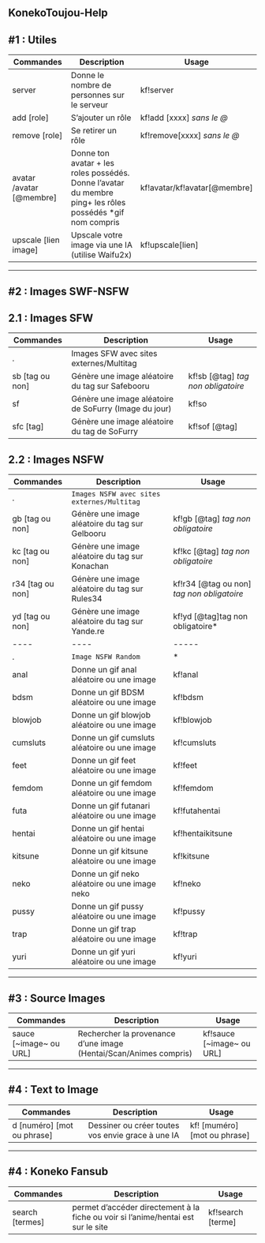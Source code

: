 ## KonekoToujou-Help




#1 : Utiles 
----------------------

Commandes | Description | Usage | 
---- | ---- | ----- |
server | Donne le nombre de personnes sur le serveur	 | kf!server |
add [role]	 | S’ajouter un rôle |  kf!add [xxxx] *sans le @* |
remove [role] | Se retirer un rôle	 |  kf!remove[xxxx] *sans le @* |
avatar /avatar [@membre]	 | Donne ton avatar + les roles possédés.   Donne l’avatar du membre ping+ les rôles possédés *gif nom compris |  kf!avatar/kf!avatar[@membre]|
upscale [lien image]	 | Upscale votre image via une IA (utilise Waifu2x)	 |  kf!upscale[lien]

----------------------

#2 : Images SWF-NSFW
----------------------
2.1 : Images SFW
---

Commandes | Description | Usage | 
---- | ---- | ----- |
. | Images SFW avec sites externes/Multitag	 |  |
sb [tag ou non]	 | Génère une image aléatoire du tag sur Safebooru | kf!sb [@tag] *tag non obligatoire* |
sf | Génère une image aléatoire de SoFurry (Image du jour)|kf!so
sfc [tag] | Génère une image aléatoire du tag de SoFurry |kf!sof [@tag]

 
 2.2 : Images NSFW
---
Commandes | Description | Usage | 
---- | ---- | ----- |
. | `Images NSFW avec sites externes/Multitag`	 |  |
gb [tag ou non]	 | Génère une image aléatoire du tag sur Gelbooru | kf!gb [@tag] *tag non obligatoire*
|kc [tag ou non]	 | Génère une image aléatoire du tag sur Konachan | kf!kc [@tag] *tag non obligatoire*
r34 [tag ou non]	 | Génère une image aléatoire du tag sur Rules34 | kf!r34 [@tag ou non] *tag non obligatoire*|
yd [tag ou non]	 | Génère une image aléatoire du tag sur Yande.re | kf!yd [@tag]tag non obligatoire*
 ---- | ---- | ----- |
 . | `Image NSFW Random`		 | * |
 anal | Donne un gif anal aléatoire ou une image	 | kf!anal |
bdsm | Donne un gif BDSM aléatoire ou une image	 | kf!bdsm |
blowjob | Donne un gif blowjob aléatoire ou une image	 | kf!blowjob |
cumsluts | Donne un gif cumsluts aléatoire ou une image	| kf!cumsluts | 
feet | Donne un gif feet aléatoire ou une image	 | kf!feet |
femdom | Donne un gif femdom aléatoire ou une image	 | kf!femdom |
futa	 | Donne un gif futanari aléatoire ou une image	 |kf!futahentai |
hentai | Donne un gif hentai aléatoire ou une image	 | kf!hentaikitsune |
kitsune | Donne un gif kitsune aléatoire ou une image	 | kf!kitsune |
neko | Donne un gif neko aléatoire ou une image	neko | kf!neko |
pussy	 | Donne un gif pussy aléatoire ou une image	 | kf!pussy |
trap | Donne un gif trap aléatoire ou une image	 | kf!trap |
yuri	 | Donne un gif yuri aléatoire ou une image	 | kf!yuri |


-----------------
#3 : Source Images
-----------------

Commandes | Description | Usage | 
---- | ---- | ----- |
sauce [~image~ ou URL]	| Rechercher la provenance d’une image (Hentai/Scan/Animes compris)	| kf!sauce [~image~ ou URL] | 
-----------------

#4 : Text to Image
-----------------

Commandes | Description | Usage | 
---- | ---- | ----- |
d [numéro] [mot ou phrase]	| Dessiner ou créer toutes vos envie grace à une IA	| kf! [muméro] [mot ou phrase] | 
-----------------

#4 : Koneko Fansub
-----------------

Commandes | Description | Usage | 
---- | ---- | ----- |
search [termes]		| permet d’accéder directement à la fiche ou voir si l’anime/hentai est sur le site		| kf!search [terme]
